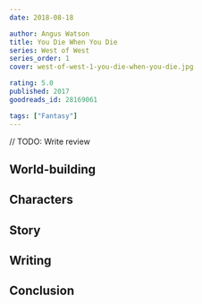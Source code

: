 ```yaml
---
date: 2018-08-18

author: Angus Watson
title: You Die When You Die
series: West of West
series_order: 1
cover: west-of-west-1-you-die-when-you-die.jpg

rating: 5.0
published: 2017
goodreads_id: 28169061

tags: ["Fantasy"]
---
```


// TODO: Write review

<!--more-->

## World-building

## Characters

## Story

## Writing

## Conclusion
